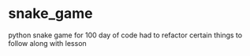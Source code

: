 # snake_game
python snake game for 100 day of code
had to refactor certain things to follow along with lesson
